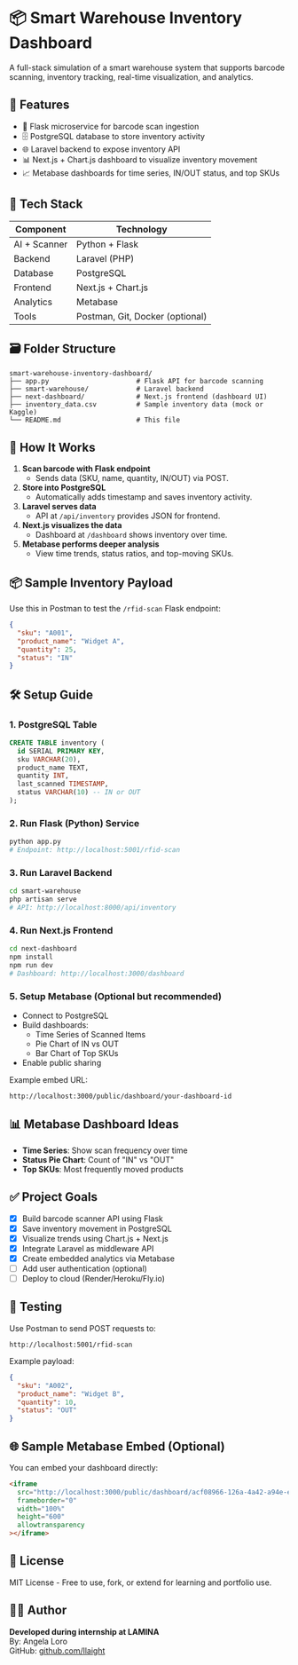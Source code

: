 # 📦 Smart Warehouse Inventory Dashboard

A full-stack simulation of a smart warehouse system that supports barcode scanning, inventory tracking, real-time visualization, and analytics.

## 🔧 Features

- 🧠 Flask microservice for barcode scan ingestion  
- 🗄️ PostgreSQL database to store inventory activity  
- 🌐 Laravel backend to expose inventory API  
- 📊 Next.js + Chart.js dashboard to visualize inventory movement  
- 📈 Metabase dashboards for time series, IN/OUT status, and top SKUs  

## 🧰 Tech Stack

| Component     | Technology              |
|---------------|-------------------------|
| AI + Scanner  | Python + Flask          |
| Backend       | Laravel (PHP)           |
| Database      | PostgreSQL              |
| Frontend      | Next.js + Chart.js      |
| Analytics     | Metabase                |
| Tools         | Postman, Git, Docker (optional) |

## 🗃️ Folder Structure

```
smart-warehouse-inventory-dashboard/
├── app.py                      # Flask API for barcode scanning
├── smart-warehouse/            # Laravel backend
├── next-dashboard/             # Next.js frontend (dashboard UI)
├── inventory_data.csv          # Sample inventory data (mock or Kaggle)
└── README.md                   # This file
```

## 🚀 How It Works

1. **Scan barcode with Flask endpoint**
   - Sends data (SKU, name, quantity, IN/OUT) via POST.
2. **Store into PostgreSQL**
   - Automatically adds timestamp and saves inventory activity.
3. **Laravel serves data**
   - API at `/api/inventory` provides JSON for frontend.
4. **Next.js visualizes the data**
   - Dashboard at `/dashboard` shows inventory over time.
5. **Metabase performs deeper analysis**
   - View time trends, status ratios, and top-moving SKUs.

## 📦 Sample Inventory Payload

Use this in Postman to test the `/rfid-scan` Flask endpoint:

```json
{
  "sku": "A001",
  "product_name": "Widget A",
  "quantity": 25,
  "status": "IN"
}
```

## 🛠️ Setup Guide

### 1. PostgreSQL Table

```sql
CREATE TABLE inventory (
  id SERIAL PRIMARY KEY,
  sku VARCHAR(20),
  product_name TEXT,
  quantity INT,
  last_scanned TIMESTAMP,
  status VARCHAR(10) -- IN or OUT
);
```

### 2. Run Flask (Python) Service

```bash
python app.py
# Endpoint: http://localhost:5001/rfid-scan
```

### 3. Run Laravel Backend

```bash
cd smart-warehouse
php artisan serve
# API: http://localhost:8000/api/inventory
```

### 4. Run Next.js Frontend

```bash
cd next-dashboard
npm install
npm run dev
# Dashboard: http://localhost:3000/dashboard
```

### 5. Setup Metabase (Optional but recommended)

- Connect to PostgreSQL
- Build dashboards:
  - Time Series of Scanned Items
  - Pie Chart of IN vs OUT
  - Bar Chart of Top SKUs
- Enable public sharing

Example embed URL:
```
http://localhost:3000/public/dashboard/your-dashboard-id
```

## 📊 Metabase Dashboard Ideas

- **Time Series**: Show scan frequency over time
- **Status Pie Chart**: Count of "IN" vs "OUT"
- **Top SKUs**: Most frequently moved products

## ✅ Project Goals

- [x] Build barcode scanner API using Flask
- [x] Save inventory movement in PostgreSQL
- [x] Visualize trends using Chart.js + Next.js
- [x] Integrate Laravel as middleware API
- [x] Create embedded analytics via Metabase
- [ ] Add user authentication (optional)
- [ ] Deploy to cloud (Render/Heroku/Fly.io)

## 🧪 Testing

Use Postman to send POST requests to:
```
http://localhost:5001/rfid-scan
```

Example payload:
```json
{
  "sku": "A002",
  "product_name": "Widget B",
  "quantity": 10,
  "status": "OUT"
}
```

## 🌐 Sample Metabase Embed (Optional)

You can embed your dashboard directly:

```html
<iframe
  src="http://localhost:3000/public/dashboard/acf08966-126a-4a42-a94e-ea906af9e123"
  frameborder="0"
  width="100%"
  height="600"
  allowtransparency
></iframe>
```

## 📜 License

MIT License - Free to use, fork, or extend for learning and portfolio use.

## 👩‍💻 Author

**Developed during internship at LAMINA**  
By: Angela Loro  
GitHub: [github.com/llaight](https://github.com/llaight)
